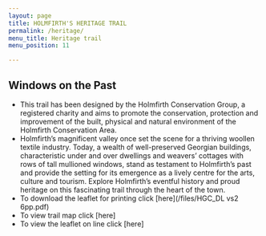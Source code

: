 ```yaml
---
layout: page
title: HOLMFIRTH'S HERITAGE TRAIL
permalink: /heritage/
menu_title: Heritage trail
menu_position: 11

---
```


## Windows on the Past
* This trail has been designed by the Holmfirth Conservation Group, a registered charity and aims to promote the conservation, protection and improvement of the built, physical and natural environment of the Holmfirth Conservation Area.
* Holmfirth’s magnificent valley once set the scene for a thriving woollen textile industry. Today, a wealth of well-preserved Georgian buildings, characteristic under and over dwellings and weavers’ cottages with rows of tall mullioned windows, stand as testament to Holmfirth’s past and provide the setting for its emergence as a lively centre for the arts, culture and tourism. Explore Holmfirth’s eventful history and proud heritage on this fascinating trail through the heart of the town.
* To download the leaflet for printing click [here](/files/HGC_DL vs2 6pp.pdf)
* To view trail map click [here]
* To view the leaflet on line click [here]



